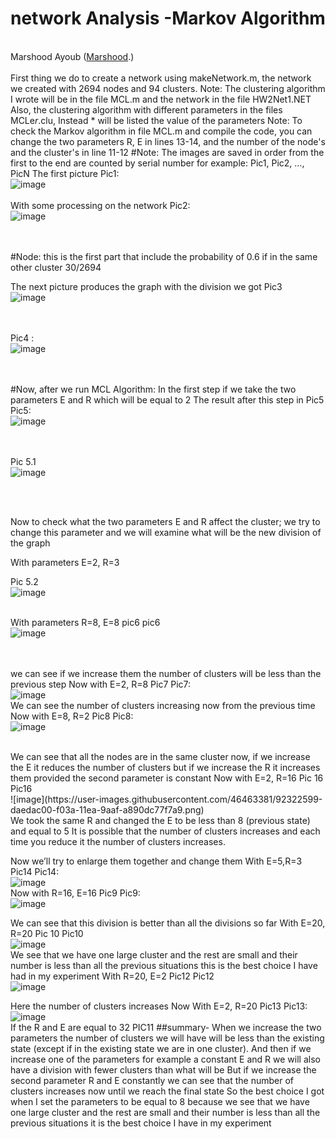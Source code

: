  # network Analysis -Markov Algorithm 
 <br>Marshood Ayoub  ([Marshood](https://github.com/Marshood).) <br>
 <br>
First thing we do to create a network using makeNetwork.m, the network we created with 2694 nodes and 94 clusters.
Note:  The clustering algorithm I wrote will be in the file MCL.m and the network in the file HW2Net1.NET
Also, the clustering algorithm with different parameters in the files MCLe*r*.clu, Instead * will be listed the value of the parameters
Note: To check the Markov algorithm in file MCL.m and compile the code, you can change the two parameters R, E in lines 13-14, and the number of the node's and the cluster's in line 11-12
#Note:
The images are saved in order from the first to the end are counted by serial number for example: Pic1, Pic2, …, PicN
The first picture Pic1:
<br>
![image](https://user-images.githubusercontent.com/46463381/92322498-35d2d380-f03a-11ea-9efc-20967a83ba65.png)
<br><br>
With some processing on the network Pic2: 
<br>
![image](https://user-images.githubusercontent.com/46463381/92322512-5b5fdd00-f03a-11ea-8369-71e85c1d7a16.png)

<br><br>
#Node:
this is the first part that include the probability of 0.6 if in the same other cluster 30/2694

The next picture produces the graph with the division we got Pic3
<br>
![image](https://user-images.githubusercontent.com/46463381/92322522-69adf900-f03a-11ea-8dd3-7091753bda60.png)

<br><br>
Pic4 : 
<br>
![image](https://user-images.githubusercontent.com/46463381/92322530-7b8f9c00-f03a-11ea-8d79-5318938206b0.png)

<br><br>
#Now,
after we run MCL Algorithm:
In the first step if we take the two parameters E and R which will be equal to 2 
The result after this step in Pic5 
Pic5: 
<br>
![image](https://user-images.githubusercontent.com/46463381/92322535-88ac8b00-f03a-11ea-9b69-b66f788b9df3.png)

<br><br>
Pic 5.1 
<br>
![image](https://user-images.githubusercontent.com/46463381/92322544-9530e380-f03a-11ea-8b1d-b1a7e24da4f8.png)

<br><br>

Now to check what the two parameters E and R affect the cluster; we try to change this parameter and we will examine what will be the new division of the graph

With parameters  E=2, R=3 

Pic 5.2 
<br>
![image](https://user-images.githubusercontent.com/46463381/92322557-a679f000-f03a-11ea-8c7f-8a6ad11077bc.png)
<br><br>

With parameters R=8, E=8 pic6
pic6
<br>
![image](https://user-images.githubusercontent.com/46463381/92322563-b265b200-f03a-11ea-9f16-3673d034cfe1.png)

<br><br>
we can see if we increase them the number of clusters will be less than the previous step
Now with E=2, R=8 Pic7
Pic7:
<br>
![image](https://user-images.githubusercontent.com/46463381/92322574-bdb8dd80-f03a-11ea-94dd-cbfa1358d464.png)
<br>
We can see the number of clusters increasing now from the previous time
Now with E=8, R=2 Pic8
Pic8:
<br>
![image](https://user-images.githubusercontent.com/46463381/92322589-cf9a8080-f03a-11ea-9b3d-d0ff897e2257.png)

<br>
We can see that all the nodes are in the same cluster now, if we increase the E it reduces the number of clusters but if we increase the R it increases them provided the second parameter is constant
Now with E=2, R=16 Pic 16
Pic16
<br>
![image](https://user-images.githubusercontent.com/46463381/92322599-daedac00-f03a-11ea-9aaf-a890dc77f7a9.png)

<br>
We took the same R and changed the E to be less than 8 (previous state) and equal to 5
It is possible that the number of clusters increases and each time you reduce it the number of clusters increases.

Now we’ll try to enlarge them together and change them
With E=5,R=3 Pic14
Pic14:
<br>
![image](https://user-images.githubusercontent.com/46463381/92322609-e5a84100-f03a-11ea-9060-08488d4e271e.png)
<br>
Now with R=16, E=16 Pic9
Pic9: 
<br>
![image](https://user-images.githubusercontent.com/46463381/92322617-ee991280-f03a-11ea-88b0-cfe76a5a0e35.png)
<br>

We can see that this division is better than all the divisions so far
With E=20, R=20 Pic 10
Pic10
<br>
![image](https://user-images.githubusercontent.com/46463381/92322629-fd7fc500-f03a-11ea-921a-b3776daa05c6.png)
<br>
We see that we have one large cluster and the rest are small and their number is less than all the previous situations this is the best choice I have had in my experiment
With R=20, E=2 Pic12
Pic12
<br>
![image](https://user-images.githubusercontent.com/46463381/92322636-08d2f080-f03b-11ea-8ac9-c42dc8fb130b.png)
<br>

Here the number of clusters increases
Now With E=2, R=20 Pic13
Pic13:
<br>
![image](https://user-images.githubusercontent.com/46463381/92322642-125c5880-f03b-11ea-9912-6c8ac4b9f4b2.png)
<br>
If the R and E are equal to 32 PIC11
##summary-
When we increase the two parameters the number of clusters we will have will be less than the existing state (except if in the existing state we are in one cluster).
And then if we increase one of the parameters for example a constant E and R we will also have a division with fewer clusters than what will be
But if we increase the second parameter R and E constantly we can see that the number of clusters increases now until we reach the final state
So the best choice I got when I set the parameters to be equal to 8 because we see that we have one large cluster and the rest are small and their number is less than all the previous situations it is the best choice I have in my experiment

